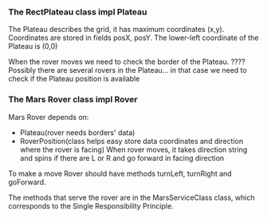 ### The RectPlateau class impl Plateau

The Plateau describes the grid, it has maximum coordinates (x,y).
Coordinates are stored in fields posX, posY.
The lower-left coordinate of the Plateau is (0,0)

When the rover moves we need to check the border of the Plateau.
????
Possibly there are several rovers in the Plateau... 
in that case we need to check if the Plateau position is available

### The Mars Rover class impl Rover
Mars Rover depends on:
* Plateau(rover needs borders' data)
* RoverPosition(class helps easy store data coordinates and direction where the rover is facing)
When rover moves, it takes direction string and spins if there are L or R and go forward in facing direction

To make a move Rover should have methods turnLeft, turnRight and goForward.

The methods that serve the rover are in the MarsServiceClass class, which corresponds to the Single Responsibility Principle.
